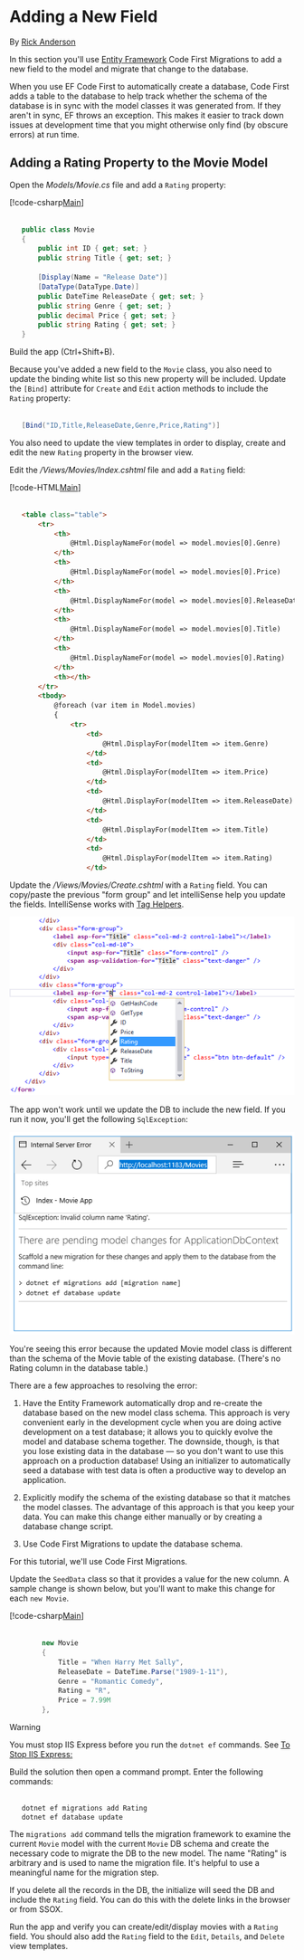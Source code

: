 ﻿---
uid: tutorials/first-mvc-app/new-field
---
# Adding a New Field

By [Rick Anderson](https://twitter.com/RickAndMSFT)

In this section you'll use [Entity Framework](http://docs.efproject.net/en/latest/platforms/aspnetcore/new-db.html) Code First Migrations to add a new field to the model and migrate that change to the database.

When you use EF Code First to automatically create a database, Code First adds a table to the database to help track whether the schema of the database is in sync with the model classes it was generated from. If they aren't in sync, EF throws an exception. This makes it easier to track down issues at development time that you might otherwise only find (by obscure errors) at run time.

## Adding a Rating Property to the Movie Model

Open the *Models/Movie.cs* file and add a `Rating` property:

[!code-csharp[Main](./start-mvc/sample2/src/MvcMovie/Models/MovieDateRating.cs?highlight=11)]

````csharp

   public class Movie
   {
       public int ID { get; set; }
       public string Title { get; set; }

       [Display(Name = "Release Date")]
       [DataType(DataType.Date)]
       public DateTime ReleaseDate { get; set; }
       public string Genre { get; set; }
       public decimal Price { get; set; }
       public string Rating { get; set; }
   }

   ````

Build the app (Ctrl+Shift+B).

Because you've added a new field to the `Movie` class, you also need to update the binding white list so this new property will be included. Update the `[Bind]` attribute for `Create` and `Edit` action methods to include the `Rating` property:

````csharp

   [Bind("ID,Title,ReleaseDate,Genre,Price,Rating")]
   ````

You also need to update the view templates in order to display, create and edit the new `Rating` property in the browser view.

Edit the */Views/Movies/Index.cshtml* file and add a `Rating` field:

[!code-HTML[Main](../../tutorials/first-mvc-app/start-mvc/sample2/src/MvcMovie/Views/Movies/IndexGenreRating.cshtml?highlight=16,37)]

````HTML

   <table class="table">
       <tr>
           <th>
               @Html.DisplayNameFor(model => model.movies[0].Genre)
           </th>
           <th>
               @Html.DisplayNameFor(model => model.movies[0].Price)
           </th>
           <th>
               @Html.DisplayNameFor(model => model.movies[0].ReleaseDate)
           </th>
           <th>
               @Html.DisplayNameFor(model => model.movies[0].Title)
           </th>
           <th>
               @Html.DisplayNameFor(model => model.movies[0].Rating)
           </th>
           <th></th>
       </tr>
       <tbody>
           @foreach (var item in Model.movies)
           {
               <tr>
                   <td>
                       @Html.DisplayFor(modelItem => item.Genre)
                   </td>
                   <td>
                       @Html.DisplayFor(modelItem => item.Price)
                   </td>
                   <td>
                       @Html.DisplayFor(modelItem => item.ReleaseDate)
                   </td>
                   <td>
                       @Html.DisplayFor(modelItem => item.Title)
                   </td>
                   <td>
                       @Html.DisplayFor(modelItem => item.Rating)
                   </td>

   ````

Update the */Views/Movies/Create.cshtml* with a `Rating` field. You can copy/paste the previous "form group" and let intelliSense help you update the fields. IntelliSense works with [Tag Helpers](../../mvc/views/tag-helpers/intro.md).

![image](new-field/_static/cr.png)

The app won't work until we update the DB to include the new field. If you run it now, you'll get the following `SqlException`:

![image](new-field/_static/se.png)

You're seeing this error because the updated Movie model class is different than the schema of the Movie table of the existing database. (There's no Rating column in the database table.)

There are a few approaches to resolving the error:

1. Have the Entity Framework automatically drop and re-create the database based on the new model class schema. This approach is very convenient early in the development cycle when you are doing active development on a test database; it allows you to quickly evolve the model and database schema together. The downside, though, is that you lose existing data in the database — so you don't want to use this approach on a production database! Using an initializer to automatically seed a database with test data is often a productive way to develop an application.

2. Explicitly modify the schema of the existing database so that it matches the model classes. The advantage of this approach is that you keep your data. You can make this change either manually or by creating a database change script.

3. Use Code First Migrations to update the database schema.

For this tutorial, we'll use Code First Migrations.

Update the `SeedData` class so that it provides a value for the new column. A sample change is shown below, but you'll want to make this change for each `new Movie`.

[!code-csharp[Main](./start-mvc/sample2/src/MvcMovie/Models/SeedDataRating.cs?highlight=6)]

````csharp

        new Movie
        {
            Title = "When Harry Met Sally",
            ReleaseDate = DateTime.Parse("1989-1-11"),
            Genre = "Romantic Comedy",
            Rating = "R",
            Price = 7.99M
        },

   ````

>[!WARNING]
> You must stop IIS Express before you run the `dotnet ef` commands.   See [To Stop IIS Express:](adding-model.md#stop-iis-express-reference-label)

Build the solution then open a command prompt. Enter the following commands:

````console

   dotnet ef migrations add Rating
   dotnet ef database update
   ````

The `migrations add` command tells the migration framework to examine the current `Movie` model with the current `Movie` DB schema and create the necessary code to migrate the DB to the new model. The name "Rating" is arbitrary and is used to name the migration file. It's helpful to use a meaningful name for the migration step.

If you delete all the records in the DB, the initialize will seed the DB and include the `Rating` field. You can do this with the delete links in the browser or from SSOX.

Run the app and verify you can create/edit/display movies with a `Rating` field. You should also add the `Rating` field to the `Edit`, `Details`, and `Delete` view templates.
